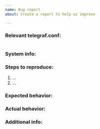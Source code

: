 ```yaml
---
name: Bug report
about: Create a report to help us improve

---
```


### Relevant telegraf.conf:
<!-- [Place config betweetn triple backticks '```'] -->
```toml

```

### System info:

<!-- [Include Telegraf version, operating system name, and other relevant details] -->

### Steps to reproduce:

1. ...
2. ...

### Expected behavior:

### Actual behavior:

### Additional info:

<!-- [Include gist of relevant config, logs, etc.] -->
